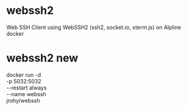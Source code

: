 # webssh2
Web SSH Client using WebSSH2 (ssh2, socket.io, xterm.js) on Alpline docker


# webssh2 new

docker run -d \
-p 5032:5032 \
--restart always \
--name webssh \
jrohy/webssh
